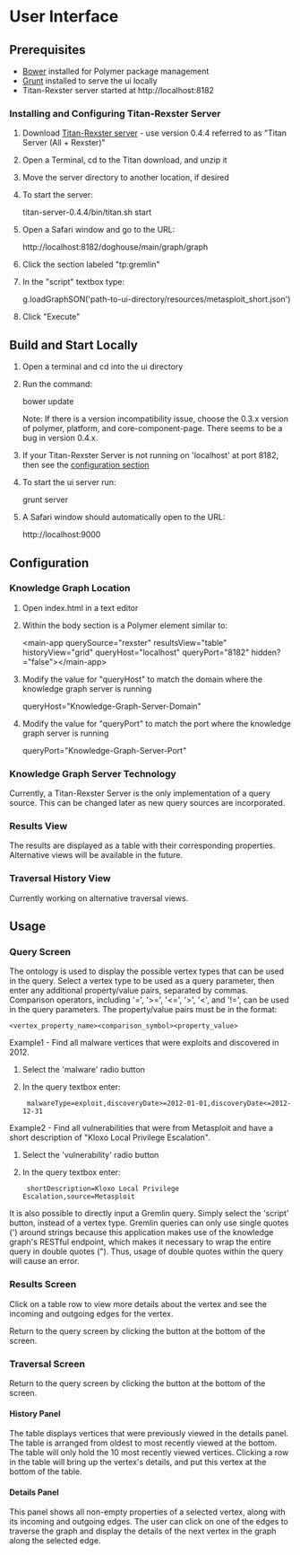# User Interface

## Prerequisites
* [Bower](http://bower.io) installed for Polymer package management
* [Grunt](http://gruntjs.com/getting-started) installed to serve the ui locally
* Titan-Rexster server started at http://localhost:8182

### Installing and Configuring Titan-Rexster Server
1. Download [Titan-Rexster server](https://github.com/thinkaurelius/titan/wiki/Downloads) - use version 0.4.4 referred to as "Titan Server (All + Rexster)"
2. Open a Terminal, cd to the Titan download, and unzip it
3. Move the server directory to another location, if desired
4. To start the server:

	titan-server-0.4.4/bin/titan.sh start
	
5. Open a Safari window and go to the URL:

	http://localhost:8182/doghouse/main/graph/graph
	
6. Click the section labeled "tp:gremlin"
7. In the "script" textbox type:

	g.loadGraphSON('path-to-ui-directory/resources/metasploit_short.json')
	
8. Click "Execute"

## Build and Start Locally
1. Open a terminal and cd into the ui directory
2. Run the command:

	bower update
	
	Note: If there is a version incompatibility issue, choose the 0.3.x version of polymer, platform, and core-component-page. There seems to be a bug in version 0.4.x.
	
3. If your Titan-Rexster Server is not running on 'localhost' at port 8182, then see the [configuration section](#Configuration)
4. To start the ui server run:

	grunt server
	
5. A Safari window should automatically open to the URL:

	http://localhost:9000
	
## Configuration
### Knowledge Graph Location
1. Open index.html in a text editor
2. Within the body section is a Polymer element similar to:
	
	&lt;main-app querySource="rexster" resultsView="table" historyView="grid" queryHost="localhost" queryPort="8182" hidden?="false"&gt;&lt;/main-app&gt;
		
3. Modify the value for "queryHost" to match the domain where the knowledge graph server is running
	
	queryHost="Knowledge-Graph-Server-Domain"
	
4. Modify the value for "queryPort" to match the port where the knowledge graph server is running
	
	queryPort="Knowledge-Graph-Server-Port"
	
### Knowledge Graph Server Technology
Currently, a Titan-Rexster Server is the only implementation of a query source. This can be changed later as new query sources are incorporated.

### Results View
The results are displayed as a table with their corresponding properties. Alternative views will be available in the future.

### Traversal History View
Currently working on alternative traversal views.

## Usage
### Query Screen
The ontology is used to display the possible vertex types that can be used in the query. Select a vertex type to be used as a query parameter, then enter any additional property/value pairs, separated by commas. Comparison operators, including '=', '>=', '<=', '>', '<', and '!=', can be used in the query parameters. The property/value pairs must be in the format:
	
	<vertex_property_name><comparison_symbol><property_value>

Example1 - Find all malware vertices that were exploits and discovered in 2012.

1. Select the 'malware' radio button
2. In the query textbox enter: 

		malwareType=exploit,discoveryDate>=2012-01-01,discoveryDate<=2012-12-31

Example2 - Find all vulnerabilities that were from Metasploit and have a short description of "Kloxo Local Privilege Escalation".

1. Select the 'vulnerability' radio button
2. In the query textbox enter: 
	
		shortDescription=Kloxo Local Privilege Escalation,source=Metasploit

It is also possible to directly input a Gremlin query. Simply select the 'script' button, instead of a vertex type. Gremlin queries can only use single quotes (') around strings because this application makes use of the knowledge graph's RESTful endpoint, which makes it necessary to wrap the entire query in double quotes ("). Thus, usage of double quotes within the query will cause an error.
### Results Screen
Click on a table row to view more details about the vertex and see the incoming and outgoing edges for the vertex.

Return to the query screen by clicking the button at the bottom of the screen.
### Traversal Screen
Return to the query screen by clicking the button at the bottom of the screen.
#### History Panel
The table displays vertices that were previously viewed in the details panel. The table is arranged from oldest to most recently viewed at the bottom. The table will only hold the 10 most recently viewed vertices. Clicking a row in the table will bring up the vertex's details, and put this vertex at the bottom of the table.
#### Details Panel
This panel shows all non-empty properties of a selected vertex, along with its incoming and outgoing edges. The user can click on one of the edges to traverse the graph and display the details of the next vertex in the graph along the selected edge.
